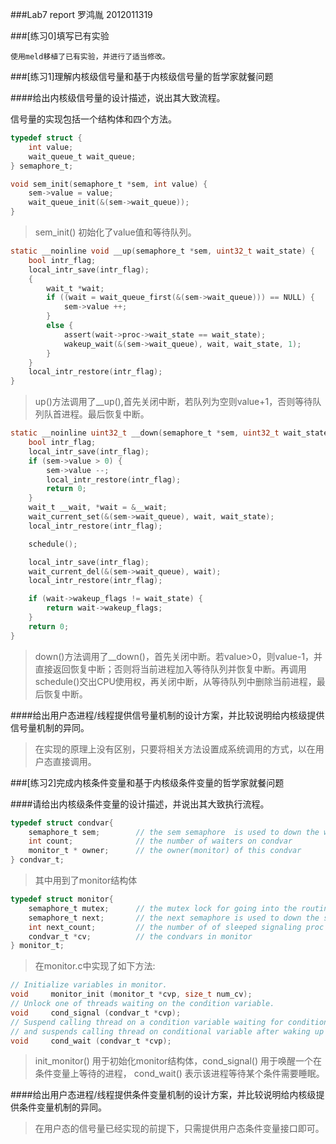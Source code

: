 ###Lab7 report
罗鸿胤  2012011319

###[练习0]填写已有实验
```
使用meld移植了已有实验，并进行了适当修改。
```

###[练习1]理解内核级信号量和基于内核级信号量的哲学家就餐问题

####给出内核级信号量的设计描述，说出其大致流程。

信号量的实现包括一个结构体和四个方法。
```C
typedef struct {
    int value;
    wait_queue_t wait_queue;
} semaphore_t;
```

```C
void sem_init(semaphore_t *sem, int value) {
    sem->value = value;
    wait_queue_init(&(sem->wait_queue));
}
```
>sem_init() 初始化了value值和等待队列。

```C
static __noinline void __up(semaphore_t *sem, uint32_t wait_state) {
    bool intr_flag;
    local_intr_save(intr_flag);
    {
        wait_t *wait;
        if ((wait = wait_queue_first(&(sem->wait_queue))) == NULL) {
            sem->value ++;
        }
        else {
            assert(wait->proc->wait_state == wait_state);
            wakeup_wait(&(sem->wait_queue), wait, wait_state, 1);
        }
    }
    local_intr_restore(intr_flag);
}
```
>up()方法调用了__up(),首先关闭中断，若队列为空则value+1，否则等待队列队首进程。最后恢复中断。

```C
static __noinline uint32_t __down(semaphore_t *sem, uint32_t wait_state) {
    bool intr_flag;
    local_intr_save(intr_flag);
    if (sem->value > 0) {
        sem->value --;
        local_intr_restore(intr_flag);
        return 0;
    }
    wait_t __wait, *wait = &__wait;
    wait_current_set(&(sem->wait_queue), wait, wait_state);
    local_intr_restore(intr_flag);

    schedule();

    local_intr_save(intr_flag);
    wait_current_del(&(sem->wait_queue), wait);
    local_intr_restore(intr_flag);

    if (wait->wakeup_flags != wait_state) {
        return wait->wakeup_flags;
    }
    return 0;
}
```
>down()方法调用了__down()，首先关闭中断。若value>0，则value-1，并直接返回恢复中断；否则将当前进程加入等待队列并恢复中断。再调用schedule()交出CPU使用权，再关闭中断，从等待队列中删除当前进程，最后恢复中断。

####给出用户态进程/线程提供信号量机制的设计方案，并比较说明给内核级提供信号量机制的异同。
>在实现的原理上没有区别，只要将相关方法设置成系统调用的方式，以在用户态直接调用。

###[练习2]完成内核条件变量和基于内核级条件变量的哲学家就餐问题

####请给出内核级条件变量的设计描述，并说出其大致执行流程。
```C
typedef struct condvar{
    semaphore_t sem;        // the sem semaphore  is used to down the waiting proc, and the signaling proc should up the waiting proc
    int count;              // the number of waiters on condvar
    monitor_t * owner;      // the owner(monitor) of this condvar
} condvar_t;
```

>其中用到了monitor结构体

```C
typedef struct monitor{
    semaphore_t mutex;      // the mutex lock for going into the routines in monitor, should be initialized to 1
    semaphore_t next;       // the next semaphore is used to down the signaling proc itself, and the other OR wakeuped waiting proc should wake up the sleeped signaling proc.
    int next_count;         // the number of of sleeped signaling proc
    condvar_t *cv;          // the condvars in monitor
} monitor_t;
```

>在monitor.c中实现了如下方法:

```C
// Initialize variables in monitor.
void     monitor_init (monitor_t *cvp, size_t num_cv);
// Unlock one of threads waiting on the condition variable.
void     cond_signal (condvar_t *cvp);
// Suspend calling thread on a condition variable waiting for condition atomically unlock mutex in monitor,
// and suspends calling thread on conditional variable after waking up locks mutex.
void     cond_wait (condvar_t *cvp);
```
>init_monitor() 用于初始化monitor结构体，cond_signal() 用于唤醒一个在条件变量上等待的进程， cond_wait() 表示该进程等待某个条件需要睡眠。

####给出用户态进程/线程提供条件变量机制的设计方案，并比较说明给内核级提供条件变量机制的异同。
>在用户态的信号量已经实现的前提下，只需提供用户态条件变量接口即可。

